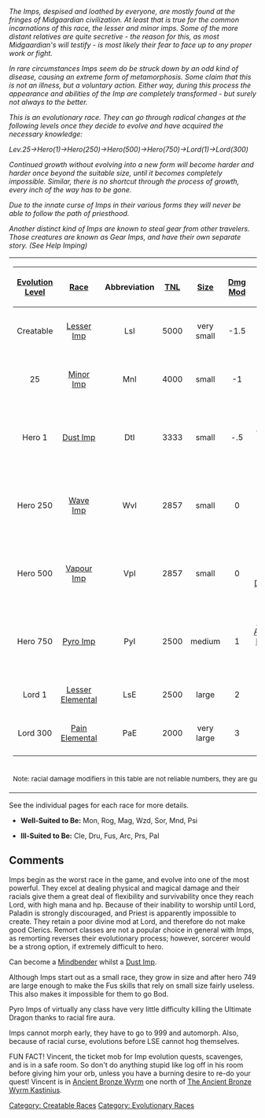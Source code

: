 *The Imps, despised and loathed by everyone, are mostly found at the
fringes of Midgaardian civilization. At least that is true for the
common incarnations of this race, the lesser and minor imps. Some of the
more distant relatives are quite secretive - the reason for this, as
most Midgaardian's will testify - is most likely their fear to face up
to any proper work or fight.*

*In rare circumstances Imps seem do be struck down by an odd kind of
disease, causing an extreme form of metamorphosis. Some claim that this
is not an illness, but a voluntary action. Either way, during this
process the appearance and abilities of the Imp are completely
transformed - but surely not always to the better.*

*This is an evolutionary race. They can go through radical changes at
the following levels once they decide to evolve and have acquired the
necessary knowledge:*

*Lev.25-\>Hero(1)-\>Hero(250)-\>Hero(500)-\>Hero(750)-\>Lord(1)-\>Lord(300)*

*Continued growth without evolving into a new form will become harder
and harder once beyond the suitable size, until it becomes completely
impossible. Similar, there is no shortcut through the process of growth,
every inch of the way has to be gone.*

*Due to the innate curse of Imps in their various forms they will never
be able to follow the path of priesthood.*

*Another distinct kind of Imps are known to steal gear from other
travelers. Those creatures are known as Gear Imps, and have their own
separate story. (See Help Imping)*

<table>
<tbody>
<tr class="odd">
<td><table>
<thead>
<tr class="header">
<th style="text-align: center;"><p><a
href=":Category:_Evolutionary_Races" title="wikilink">Evolution
Level</a></p></th>
<th style="text-align: center;"><p><a href=":Category:_Races"
title="wikilink">Race</a></p></th>
<th style="text-align: center;"><p>Abbreviation</p></th>
<th style="text-align: center;"><p><a href="TNL"
title="wikilink">TNL</a></p></th>
<th style="text-align: center;"><p><a href="Size"
title="wikilink">Size</a></p></th>
<th style="text-align: center;"><p><a href="Racial_Damage_Modifier"
title="wikilink">Dmg Mod</a></p></th>
<th style="text-align: center;"><p><a href=":Category:_Racials"
title="wikilink">Racials</a></p></th>
</tr>
</thead>
<tbody>
<tr class="odd">
<td style="text-align: center;"><p>Creatable</p></td>
<td style="text-align: center;"><p><a href="Lesser_Imps"
title="wikilink">Lesser Imp</a></p></td>
<td style="text-align: center;"><p>LsI</p></td>
<td style="text-align: center;"><p>5000</p></td>
<td style="text-align: center;"><p>very small</p></td>
<td style="text-align: center;"><p>-1.5</p></td>
<td style="text-align: center;"><p><a href="Racial_Cursed"
title="wikilink">Cursed</a>, <a href="Racial_Wimpy"
title="wikilink">Wimpy</a>, <a href="Racial_Nosun"
title="wikilink">Nosun</a></p></td>
</tr>
<tr class="even">
<td style="text-align: center;"><p>25</p></td>
<td style="text-align: center;"><p><a href="Minor_Imps"
title="wikilink">Minor Imp</a></p></td>
<td style="text-align: center;"><p>MnI</p></td>
<td style="text-align: center;"><p>4000</p></td>
<td style="text-align: center;"><p>small</p></td>
<td style="text-align: center;"><p>-1</p></td>
<td style="text-align: center;"><p><a href="Racial_Cursed"
title="wikilink">Cursed</a>, <a href="Racial_Wimpy"
title="wikilink">Wimpy</a>, <a href="Racial_Nosun"
title="wikilink">Nosun</a></p></td>
</tr>
<tr class="odd">
<td style="text-align: center;"><p>Hero 1</p></td>
<td style="text-align: center;"><p><a href="Dust_Imps"
title="wikilink">Dust Imp</a></p></td>
<td style="text-align: center;"><p>DtI</p></td>
<td style="text-align: center;"><p>3333</p></td>
<td style="text-align: center;"><p>small</p></td>
<td style="text-align: center;"><p>-.5</p></td>
<td style="text-align: center;"><p><a href="Racial_Cursed"
title="wikilink">Cursed</a>, <a href="Racial_Earthtremor"
title="wikilink">Earthtremor</a>, <a href="Racial_Infravision"
title="wikilink">Infravision</a>, <a href="Racial_Nosun"
title="wikilink">Nosun</a>, <a href="Racial_Imbue"
title="wikilink">Imbue</a></p></td>
</tr>
<tr class="even">
<td style="text-align: center;"><p>Hero 250</p></td>
<td style="text-align: center;"><p><a href="Wave_Imps"
title="wikilink">Wave Imp</a></p></td>
<td style="text-align: center;"><p>WvI</p></td>
<td style="text-align: center;"><p>2857</p></td>
<td style="text-align: center;"><p>small</p></td>
<td style="text-align: center;"><p>0</p></td>
<td style="text-align: center;"><p><a href="Racial_Cursed"
title="wikilink">Cursed</a>, <a href="Racial_Swim"
title="wikilink">Swim</a>, <a href="Racial_Aquatic"
title="wikilink">Aquatic</a>, <a href="Racial_Airdome"
title="wikilink">Airdome</a>, <a href="Racial_Imbue"
title="wikilink">Imbue</a></p></td>
</tr>
<tr class="odd">
<td style="text-align: center;"><p>Hero 500</p></td>
<td style="text-align: center;"><p><a href="Vapour_Imps"
title="wikilink">Vapour Imp</a></p></td>
<td style="text-align: center;"><p>VpI</p></td>
<td style="text-align: center;"><p>2857</p></td>
<td style="text-align: center;"><p>small</p></td>
<td style="text-align: center;"><p>0</p></td>
<td style="text-align: center;"><p><a href="Racial_Cursed"
title="wikilink">Cursed</a>, <a href="Racial_Fly"
title="wikilink">Fly</a>, <a href="Racial_Suffocate"
title="wikilink">Suffocate</a>, <a href="Racial_Windblast"
title="wikilink">Windblast</a>, <a href="Racial_Discorporate"
title="wikilink">Discorporate</a>, <a href="Racial_Imbue"
title="wikilink">Imbue</a></p></td>
</tr>
<tr class="even">
<td style="text-align: center;"><p>Hero 750</p></td>
<td style="text-align: center;"><p><a href="Pyro_Imps"
title="wikilink">Pyro Imp</a></p></td>
<td style="text-align: center;"><p>PyI</p></td>
<td style="text-align: center;"><p>2500</p></td>
<td style="text-align: center;"><p>medium</p></td>
<td style="text-align: center;"><p>1</p></td>
<td style="text-align: center;"><p><a href="Racial_Cursed"
title="wikilink">Cursed</a>, <a href="Racial_Tail"
title="wikilink">Tail</a>, <a href="Racial_Armorleather"
title="wikilink">Armorleather</a>, <a href="Racial_Powerthrust"
title="wikilink">Powerthrust</a>, <a href="Racial_Fireaura"
title="wikilink">Fireaura</a>, <a href="Racial_Imbue"
title="wikilink">Imbue</a></p></td>
</tr>
<tr class="odd">
<td style="text-align: center;"><p>Lord 1</p></td>
<td style="text-align: center;"><p><a href="Lesser_Elementals"
title="wikilink">Lesser Elemental</a></p></td>
<td style="text-align: center;"><p>LsE</p></td>
<td style="text-align: center;"><p>2500</p></td>
<td style="text-align: center;"><p>large</p></td>
<td style="text-align: center;"><p>2</p></td>
<td style="text-align: center;"><p><a href="Racial_Align"
title="wikilink">Align</a></p></td>
</tr>
<tr class="even">
<td style="text-align: center;"><p>Lord 300</p></td>
<td style="text-align: center;"><p><a href="Pain_Elementals"
title="wikilink">Pain Elemental</a></p></td>
<td style="text-align: center;"><p>PaE</p></td>
<td style="text-align: center;"><p>2000</p></td>
<td style="text-align: center;"><p>very large</p></td>
<td style="text-align: center;"><p>3</p></td>
<td style="text-align: center;"><p><a href="Racial_Align"
title="wikilink">Align</a>, <a href="Racial_Pain_Aura"
title="wikilink">Pain Aura</a></p></td>
</tr>
<tr class="odd">
<td style="text-align: center;"></td>
<td style="text-align: center;"></td>
<td style="text-align: center;"></td>
<td style="text-align: center;"></td>
<td style="text-align: center;"></td>
<td style="text-align: center;"></td>
<td style="text-align: center;"></td>
</tr>
</tbody>
</table></td>
</tr>
<tr class="even">
<td><p><small>Note: racial damage modifiers in this table are not
reliable numbers, they are guesses.</small></p></td>
</tr>
</tbody>
</table>

See the individual pages for each race for more details.

-   **Well-Suited to Be:** Mon, Rog, Mag, Wzd, Sor, Mnd, Psi

<!-- -->

-   **Ill-Suited to Be:** Cle, Dru, Fus, Arc, Prs, Pal

## Comments

Imps begin as the worst race in the game, and evolve into one of the
most powerful. They excel at dealing physical and magical damage and
their racials give them a great deal of flexibility and survivability
once they reach Lord, with high mana and hp. Because of their inability
to worship until Lord, Paladin is strongly discouraged, and Priest is
apparently impossible to create. They retain a poor divine mod at Lord,
and therefore do not make good Clerics. Remort classes are not a popular
choice in general with Imps, as remorting reverses their evolutionary
process; however, sorcerer would be a strong option, if extremely
difficult to hero.

Can become a [Mindbender](:Category:Mindbenders "wikilink") whilst a
[Dust Imp](Dust_Imps "wikilink").

Although Imps start out as a small race, they grow in size and after
hero 749 are large enough to make the Fus skills that rely on small size
fairly useless. This also makes it impossible for them to go Bod.

Pyro Imps of virtually any class have very little difficulty killing the
Ultimate Dragon thanks to racial fire aura.

Imps cannot morph early, they have to go to 999 and automorph. Also,
because of racial curse, evolutions before LSE cannot hog themselves.

FUN FACT! Vincent, the ticket mob for Imp evolution quests, scavenges,
and is in a safe room. So don't do anything stupid like log off in his
room before giving him your orb, unless you have a burning desire to
re-do your quest! Vincent is in [Ancient Bronze
Wyrm](:Category:Ancient_Bronze_Wyrm "wikilink") one north of [The
Ancient Bronze Wyrm Kastinius](Kastinius "wikilink").

[Category: Creatable Races](Category:_Creatable_Races "wikilink")
[Category: Evolutionary Races](Category:_Evolutionary_Races "wikilink")
